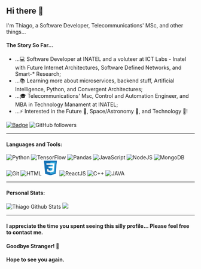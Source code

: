 ## Hi there 👋

I'm Thiago, a Software Developer, Telecommunications' MSc, and other things...


#### The Story So Far...

- ...💻 Software Developer at INATEL and a voluteer at ICT Labs - Inatel with Future Internet Architectures, Software Defined Networks, and Smart-* Research;
- ...📚 Learning more about microservices, backend stuff, Artificial Intelligence, Python, and Convergent Architectures;
- ...🎓 Telecommunications' Msc, Control and Automation Engineer, and MBA in Technology Manament at INATEL;
- ...⚡ Interested in the Future :compass:, Space/Astronomy :rocket:, and Technology :robot:! 


[![Badge](https://img.shields.io/static/v1?label=&message=Thiago&color=informational&style=flat-square&logo=Linkedin&logoColor=white&link=https://www.linkedin.com/in/thiagodsbueno/)](https://www.linkedin.com/in/thiagodsbueno/)
![GitHub followers](https://img.shields.io/github/followers/ThiagoBuen?label=Follow&style=social)

---

#### Languages and Tools:

<p align="left"> 
<img src="https://www.vectorlogo.zone/logos/python/python-icon.svg" alt="Python" title="Python" width="40" height="40"/>
<img src="https://www.vectorlogo.zone/logos/tensorflow/tensorflow-icon.svg" alt="TensorFlow" title="TensorFlow" width="40" height="40"/>
<img src="https://www.vectorlogo.zone/logos/usepanda/usepanda-icon.svg" alt="Pandas" title="Pandas" width="40" height="40"/>   
<img src="https://upload.vectorlogo.zone/logos/javascript/images/239ec8a4-163e-4792-83b6-3f6d96911757.svg" alt="JavaScript" title="JavaScript" width="40" height="40"/>
<img src="https://www.vectorlogo.zone/logos/nodejs/nodejs-icon.svg" alt="NodeJS" title="NodeJS" width="40" height="40"/>   
<img src="https://www.vectorlogo.zone/logos/mongodb/mongodb-icon.svg" alt="MongoDB" title="MongoDB" width="40" height="40"/>
<img src="https://www.vectorlogo.zone/logos/git-scm/git-scm-icon.svg" alt="Git" title="Git" width="40" height="40"/> 
<img src="https://www.vectorlogo.zone/logos/w3_html5/w3_html5-icon.svg" alt="HTML" title="HTML" width="40" height="40"/> 
<img src="https://github.com/devicons/devicon/blob/master/icons/css3/css3-original.svg" alt="CSS" title="CSS" width="40" height="40"/>  
<img src="https://www.vectorlogo.zone/logos/reactjs/reactjs-icon.svg" alt="ReactJS" title="ReactJS" width="40" height="40"/> 
<img src="https://raw.githubusercontent.com/abranhe/programming-languages-logos/master/src/cpp/cpp.svg" alt="C++" title="C++" width="40" height="40"/> 
<img src="https://www.vectorlogo.zone/logos/java/java-icon.svg" alt="JAVA" title="JAVA" width="40" height="40"/> 
  
</p>

---

#### Personal Stats:
<p align="left">
  <img src="https://github-readme-stats.vercel.app/api?username=ThiagoBuen&show_icons=true&theme=vision-friendly-dark&count_private=true" alt="Thiago Github Stats" width="430"/>
  <img src="https://github-readme-stats.vercel.app/api/top-langs/?username=ThiagoBuen&layout=compact&theme=vision-friendly-dark&count_private=true" width="360"/>
</p>


---

#### I appreciate the time you spent seeing this silly profile... Please feel free to contact me. 

#### Goodbye Stranger! 	:facepunch:

#### Hope to see you again.

<!--
**ThiagoBuen/ThiagoBuen** is a ✨ _special_ ✨ repository because its `README.md` (this file) appears on your GitHub profile.

Here are some ideas to get you started:

- 🔭 I’m currently working on ...
- 🌱 I’m currently learning ...
- 👯 I’m looking to collaborate on ...
- 🤔 I’m looking for help with ...
- 💬 Ask me about ...
- 📫 How to reach me: ...
- 😄 Pronouns: ...
- ⚡ Fun fact: ...
-->
